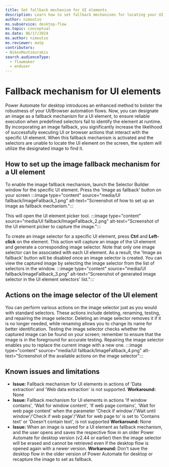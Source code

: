 ```yaml
---
title: Set fallback mechanism for UI elements
description: Learn how to set fallback mechanisms for locating your UI elements
author: nimoutzo
ms.subservice: desktop-flow
ms.topic: conceptual
ms.date: 06/17/2024
ms.author: nimoutzo
ms.reviewer: matp
contributors:
- NikosMoutzourakis
search.audienceType: 
  - flowmaker
  - enduser
---
```

# Fallback mechanism for UI elements
Power Automate for desktop introduces an enhanced method to bolster the robustness of your UI/Browser automation flows. Now, you can designate an image as a fallback mechanism for a UI element, to ensure reliable execution when predefined selectors 
fail to identify the element at runtime. By incorporating an image fallback, you significantly increase the likelihood of successfully executing UI or browser actions that interact with the specific UI element. When this fallback mechanism is 
activated and the selectors are unable to locate the UI element on the screen, the system will utilize the designated image to find it.

## How to set up the image fallback mechanism for a UI element
To enable the image fallback mechanism, launch the Selector Builder window for the specific UI element. Press the 'Image as fallback' button on your screen
:::image type="content" source="media/UI fallback/ImageFallback_1.png" alt-text="Screenshot of how to set up an image as fallback mechanism.":::

This will open the UI element picker tool. 
:::image type="content" source="media/UI fallback/ImageFallback_2.png" alt-text="Screenshot of the UI element picker to capture the image.":::

To create an image selector for a specific UI element, press **Ctrl** and **Left-click** on the element. This action will capture an image of the UI element and generate a corresponding image selector. Note that only one image selector can be 
associated with each UI element. As a result, the 'Image as fallback' button will be disabled once an image selector is created. You can view the captured image by selecting the image selector from the list of selectors in the window.
:::image type="content" source="media/UI fallback/ImageFallback_3.png" alt-text="Screenshot of generated image selector in the UI element selectors' list.":::


## Actions on the image selector of the UI element
You can perform various actions on the image selector just as you would with standard selectors. These actions include deleting, renaming, testing, and repairing the image selector. Deleting an image selector removes it if it is no longer needed, 
while renaming allows you to change its name for better identification. Testing the image selector checks whether the captured image can be found on your screen; remember to ensure that the image is in the foreground for accurate testing. 
Repairing the image selector enables you to replace the current image with a new one.
:::image type="content" source="media/UI fallback/ImageFallback_4.png" alt-text="Screenshot of the available actions on the image selector":::

## Known issues and limitations

- **Issue:** Fallback mechanism for UI elements in actions of 'Data extraction' and 'Web data extraction' is not supported.
    **Workaround:** None
- **Issue:** Fallback mechanism for UI elements in actions 'If window contains', 'Wait for window content', 'If web page contains', 'Wait for web page content' when the parameter 'Check if window'/'Wait until window'/'Check if web page'/'Wait for web page to' is set to 'Contains text' or 'Doesn't contain text', is not supported
    **Workaround:** None
- **Issue:** When an image is saved for a UI element as fallback mechanism, and the user opens and saves the respective flow in an older Power Automate for desktop version (v2.44 or earlier) then the image selector will be erased and cannot be retrieved even if the desktop flow is opened again with a newer version.
    **Workaround:** Don't save the desktop flow in the older version of Power Automate for desktop or recapture the image to set as fallback.
